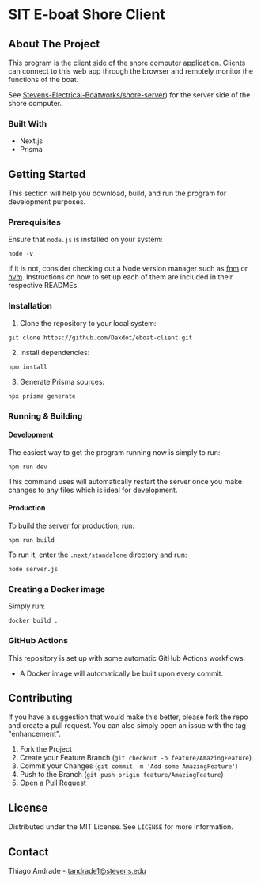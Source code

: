 # SIT E-boat Shore Client

## About The Project

This program is the client side of the shore computer application. Clients can connect to this web app through the browser and remotely monitor the functions of the boat.

See [Stevens-Electrical-Boatworks/shore-server](https://github.com/Stevens-Electric-Boatworks/shore-server)) for the server side of the shore computer.

### Built With

- Next.js
- Prisma

## Getting Started

This section will help you download, build, and run the program for development purposes.

### Prerequisites

Ensure that `node.js` is installed on your system:

```
node -v
```

If it is not, consider checking out a Node version manager such as [fnm](https://github.com/Schniz/fnm) or [nvm](https://github.com/nvm-sh/nvm). Instructions on how to set up each of them are included in their respective READMEs.

### Installation

1. Clone the repository to your local system:

```
git clone https://github.com/Dakdot/eboat-client.git
```

2. Install dependencies:

```
npm install
```

3. Generate Prisma sources:

```
npx prisma generate
```

### Running & Building

#### Development

The easiest way to get the program running now is simply to run:

```
npm run dev
```

This command uses will automatically restart the server once you make changes to any files which is ideal for development.

#### Production

To build the server for production, run:

```
npm run build
```

To run it, enter the `.next/standalone` directory and run:

```
node server.js
```

### Creating a Docker image

Simply run:

```
docker build .
```

### GitHub Actions

This repository is set up with some automatic GitHub Actions workflows.

- A Docker image will automatically be built upon every commit.

<!-- CONTRIBUTING -->

## Contributing

If you have a suggestion that would make this better, please fork the repo and create a pull request. You can also simply open an issue with the tag "enhancement".

1. Fork the Project
2. Create your Feature Branch (`git checkout -b feature/AmazingFeature`)
3. Commit your Changes (`git commit -m 'Add some AmazingFeature'`)
4. Push to the Branch (`git push origin feature/AmazingFeature`)
5. Open a Pull Request

## License

Distributed under the MIT License. See `LICENSE` for more information.

## Contact

Thiago Andrade - [tandrade1@stevens.edu](mailto:tandrade1@stevens.edu)
